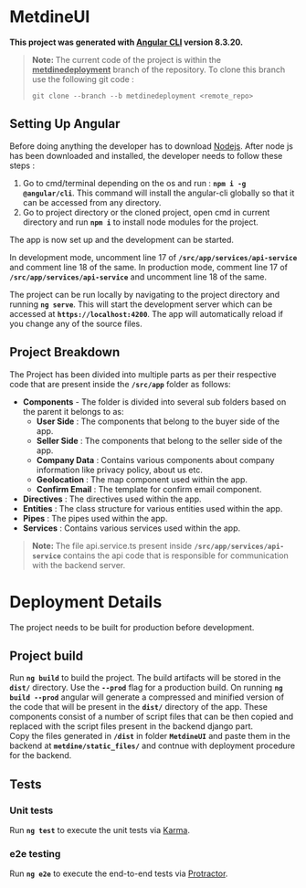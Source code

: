# MetdineUI
<b>This project was generated with [Angular CLI](https://github.com/angular/angular-cli) version 8.3.20.</b>

> <b>Note: </b> The current code of the project is within the <b><u>metdinedeployment</u></b> branch of the repository.
> To clone this branch use the following git code : 
> ```git
> git clone --branch --b metdinedeployment <remote_repo>
> ```

## Setting Up Angular

Before doing anything the developer has to download [Nodejs](https://nodejs.org/en/download/).
After node js has been downloaded and installed, the developer needs to follow these steps : 
1. Go to cmd/terminal depending on the os and run : 
**`npm i -g @angular/cli`**. This command will install the angular-cli globally so that it can be accessed from any directory. 
2. Go to project directory or the cloned project, open cmd in current directory and run **`npm i`** to install node modules for the project.

The app is now set up and the development can be started. 

In development mode, uncomment line 17 of <b>`/src/app/services/api-service`</b> and comment line 18 of the same.
In production mode, comment line 17 of <b>`/src/app/services/api-service`</b> and uncomment line 18 of the same.

The project can be run locally by navigating to the project directory and running <b>`ng serve`</b>. This will start the development server which can be accessed at <b>`https://localhost:4200`</b>. The app will automatically reload if you change any of the source files.




## Project Breakdown
The Project has been divided into multiple parts as per their respective code that are present inside the <strong>`/src/app`</strong> folder as follows:
- <b>Components</b> - The folder is divided into several sub folders based on the parent it belongs to as: 
	- <b>User Side</b> : The components that belong to the buyer side of the app. 
	- <b>Seller Side</b> : The components that belong to the seller side of the app.
	- <b> Company Data</b> : Contains various components about company information like privacy policy, about us etc.
	- <b> Geolocation</b> : The map component used within the app.  
	- <b>Confirm Email</b> : The template for confirm email component.
- <b>Directives</b> : The directives used within the app.
- <b>Entities</b> : The class structure for various entities used within the app.
- <b>Pipes</b> : The pipes used within the app.
- <b>Services</b> : Contains various services used within the app.

> <b>Note: </b>The file api.service.ts present inside <b>`/src/app/services/api-service`</b> contains the api code that is responsible for communication with the backend server.

# Deployment Details
The project needs to be built for production before development.


## Project build 
Run <b>`ng build`</b> to build the project. The build artifacts will be stored in the <b>`dist/`</b> directory. Use the <b>`--prod`</b> flag for a production build.
On running **`ng build --prod`** angular will generate a compressed and minified version of the code that will be present in the **`dist/`** directory of the app. These components consist of a number of script files that can be then copied and replaced with the script files present in the backend django part.  
Copy the files generated in <b>`/dist`</b> in folder <b>`MetdineUI`</b> and paste them in the backend at <b>`metdine/static_files/`</b> and contnue with deployment procedure for the backend.

## Tests

### Unit tests
Run **`ng test`** to execute the unit tests via [Karma](https://karma-runner.github.io/).

### e2e testing
Run  **`ng e2e`**  to execute the end-to-end tests via  [Protractor](http://www.protractortest.org/).
